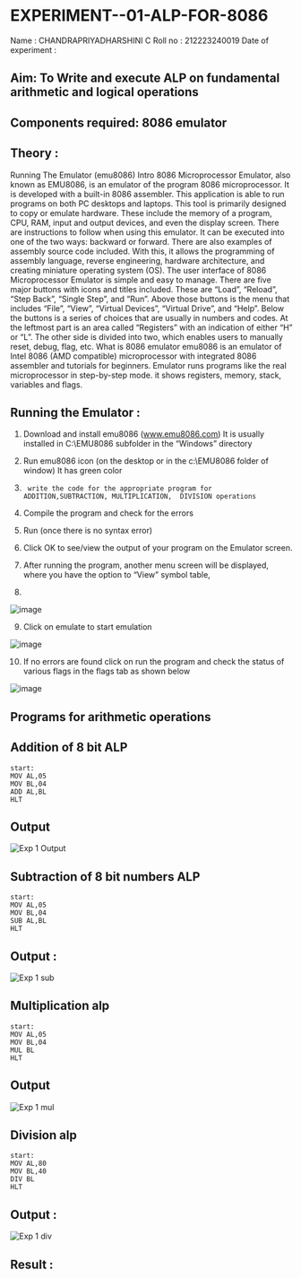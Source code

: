 # EXPERIMENT--01-ALP-FOR-8086
Name : CHANDRAPRIYADHARSHINI C
Roll no : 212223240019
Date of experiment :

## Aim: To Write and execute ALP on fundamental arithmetic and logical operations
      
## Components required: 8086  emulator 
      
## Theory :
Running The Emulator (emu8086) Intro 8086 Microprocessor Emulator, also known as EMU8086, is an emulator of the program 8086 microprocessor. It is developed with a built-in 8086 assembler. This application is able to run programs on both PC desktops and laptops. This tool is primarily designed to copy or emulate hardware. These include the memory of a program, CPU, RAM, input and output devices, and even the display screen. There are instructions to follow when using this emulator. It can be executed into one of the two ways: backward or forward. There are also examples of assembly source code included. With this, it allows the programming of assembly language, reverse engineering, hardware architecture, and creating miniature operating system (OS). The user interface of 8086 Microprocessor Emulator is simple and easy to manage. There are five major buttons with icons and titles included. These are “Load”, “Reload”, “Step Back”, “Single Step”, and “Run”. Above those buttons is the menu that includes “File”, “View”, “Virtual Devices”, “Virtual Drive”, and “Help”. Below the buttons is a series of choices that are usually in numbers and codes. At the leftmost part is an area called “Registers” with an indication of either “H” or “L”. The other side is divided into two, which enables users to manually reset, debug, flag, etc. What is 8086 emulator emu8086 is an emulator of Intel 8086 (AMD compatible) microprocessor with integrated 8086 assembler and tutorials for beginners. Emulator runs programs like the real microprocessor in step-by-step mode. it shows registers, memory, stack, variables and flags.


 ## Running the Emulator :
 
1.	Download and install emu8086 (www.emu8086.com) It is usually installed in C:\EMU8086 subfolder in the “Windows” directory
2.	  Run  emu8086 icon (on the desktop or in the c:\EMU8086 folder of window) It has green color 
 
 
3.		write the code for the appropriate program for ADDITION,SUBTRACTION, MULTIPLICATION,  DIVISION operations 

4.	 Compile the program and check for the errors 
5.	Run (once there is no syntax error) 

6.	Click OK to see/view the output of your program on the Emulator screen. 


7.	After running the program, another menu screen will be displayed, where you have the option to “View” symbol table,
8.	 


![image](https://user-images.githubusercontent.com/36288975/189273263-d65baae9-4b8f-4723-afb3-c0ffa4052b04.png)











9.	Click on emulate to start emulation 








![image](https://user-images.githubusercontent.com/36288975/189273273-9bb36ec1-e2e8-4892-8d35-37707332bfdc.png)








10.	If no errors are found click on run the program and check the status of various flags in the flags tab as shown below 






![image](https://user-images.githubusercontent.com/36288975/189273277-113a2a33-4a40-4ff8-95a5-ecd3a1f504fe.png)







## Programs for arithmetic  operations

## Addition  of 8 bit ALP 
```
start:
MOV AL,05
MOV BL,04
ADD AL,BL
HLT
```
## Output  
 ![Exp 1 Output](https://github.com/user-attachments/assets/44a02d8a-f71b-415d-accc-923bdf3f0c8d)

## Subtraction   of 8 bit numbers  ALP 
 ```
start:
MOV AL,05
MOV BL,04
SUB AL,BL
HLT
```
## Output :
![Exp 1 sub](https://github.com/user-attachments/assets/62318518-6e52-421a-ae41-a291c1c5ef97)

## Multiplication alp 
```
start:
MOV AL,05
MOV BL,04
MUL BL
HLT
```
 ## Output  
![Exp 1 mul](https://github.com/user-attachments/assets/de4b3a1b-f079-477a-951d-b439348b0c55)


## Division alp 
```
start:
MOV AL,80
MOV BL,40
DIV BL
HLT
```
## Output  :

![Exp 1 div](https://github.com/user-attachments/assets/4ff8460b-8235-459e-8f46-739d7b032eec)


## Result :
 








